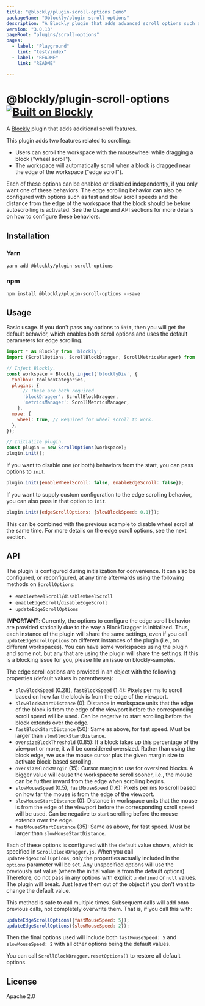 ```yaml
---
title: "@blockly/plugin-scroll-options Demo"
packageName: "@blockly/plugin-scroll-options"
description: "A Blockly plugin that adds advanced scroll options such as scroll-on-drag and scroll while holding a block."
version: "3.0.13"
pageRoot: "plugins/scroll-options"
pages:
  - label: "Playground"
    link: "test/index"
  - label: "README"
    link: "README"

---
```

# @blockly/plugin-scroll-options [![Built on Blockly](https://tinyurl.com/built-on-blockly)](https://github.com/google/blockly)

A [Blockly](https://www.npmjs.com/package/blockly) plugin that adds additional
scroll features.

This plugin adds two features related to scrolling:

-   Users can scroll the workspace with the mousewheel while dragging a block
    ("wheel scroll").
-   The workspace will automatically scroll when a block is dragged near the
    edge of the workspace ("edge scroll").

Each of these options can be enabled or disabled independently, if you only want
one of these behaviors. The edge scrolling behavior can also be configured with
options such as fast and slow scroll speeds and the distance from the edge of
the workspace that the block should be before autoscrolling is activated. See
the Usage and API sections for more details on how to configure these behaviors.

## Installation

### Yarn

```
yarn add @blockly/plugin-scroll-options
```

### npm

```
npm install @blockly/plugin-scroll-options --save
```

## Usage

Basic usage. If you don't pass any options to `init`, then you will get the
default behavior, which enables both scroll options and uses the default
parameters for edge scrolling.

```js
import * as Blockly from 'blockly';
import {ScrollOptions, ScrollBlockDragger, ScrollMetricsManager} from '@blockly/plugin-scroll-options';

// Inject Blockly.
const workspace = Blockly.inject('blocklyDiv', {
  toolbox: toolboxCategories,
  plugins: {
      // These are both required.
      'blockDragger': ScrollBlockDragger,
      'metricsManager': ScrollMetricsManager,
    },
  move: {
    wheel: true, // Required for wheel scroll to work.
  },
});

// Initialize plugin.
const plugin = new ScrollOptions(workspace);
plugin.init();
```

If you want to disable one (or both) behaviors from the start, you can pass
options to `init`.

```js
plugin.init({enableWheelScroll: false, enableEdgeScroll: false});
```

If you want to supply custom configuration to the edge scrolling behavior, you
can also pass in that option to `init`.

```js
plugin.init({edgeScrollOptions: {slowBlockSpeed: 0.1}});
```

This can be combined with the previous example to disable wheel scroll at the
same time. For more details on the edge scroll options, see the next section.

## API

The plugin is configured during initialization for convenience. It can also be
configured, or reconfigured, at any time afterwards using the following methods
on `ScrollOptions`:

-   `enableWheelScroll`/`disableWheelScroll`
-   `enableEdgeScroll`/`disableEdgeScroll`
-   `updateEdgeScrollOptions`

**IMPORTANT**: Currently, the options to configure the edge scroll behavior are
provided statically due to the way a BlockDragger is initialized. Thus, each
instance of the plugin will share the same settings, even if you call
`updateEdgeScrollOptions` on different instances of the plugin (i.e., on
different workspaces). You can have some workspaces using the plugin and some
not, but any that are using the plugin will share the settings. If this is a
blocking issue for you, please file an issue on blockly-samples.

The edge scroll options are provided in an object with the following properties
(default values in parentheses):

-   `slowBlockSpeed` (0.28), `fastBlockSpeed` (1.4): Pixels per ms to scroll
    based on how far the block is from the edge of the viewport.
-   `slowBlockStartDistance` (0): Distance in workspace units that the edge of
    the block is from the edge of the viewport before the corresponding scroll
    speed will be used. Can be negative to start scrolling before the block
    extends over the edge.
-   `fastBlockStartDistance` (50): Same as above, for fast speed. Must be larger
    than `slowBlockStartDistance`.
-   `oversizeBlockThreshold` (0.85): If a block takes up this percentage of the
    viewport or more, it will be considered oversized. Rather than using the
    block edge, we use the mouse cursor plus the given margin size to activate
    block-based scrolling.
-   `oversizeBlockMargin` (15): Cursor margin to use for oversized blocks. A
    bigger value will cause the workspace to scroll sooner, i.e., the mouse can
    be further inward from the edge when scrolling begins.
-   `slowMouseSpeed` (0.5), `fastMouseSpeed` (1.6): Pixels per ms to scroll
    based on how far the mouse is from the edge of the viewport.
-   `slowMouseStartDistance` (0): Distance in workspace units that the mouse is
    from the edge of the viewport before the corresponding scroll speed will be
    used. Can be negative to start scrolling before the mouse extends over the
    edge.
-   `fastMouseStartDistance` (35): Same as above, for fast speed. Must be larger
    than `slowMouseStartDistance`.

Each of these options is configured with the default value shown, which is
specified in `ScrollBlockDragger.js`. When you call `updateEdgeScrollOptions`,
only the properties actually included in the `options` parameter will be set.
Any unspecified options will use the previously set value (where the initial
value is from the default options). Therefore, do not pass in any options with
explicit `undefined` or `null` values. The plugin will break. Just leave them
out of the object if you don't want to change the default value.

This method is safe to call multiple times. Subsequent calls will add onto
previous calls, not completely overwrite them. That is, if you call this with:

```js
updateEdgeScrollOptions({fastMouseSpeed: 5});
updateEdgeScrollOptions({slowMouseSpeed: 2});
```

Then the final options used will include both `fastMouseSpeed: 5` and
`slowMouseSpeed: 2` with all other options being the default values.

You can call `ScrollBlockDragger.resetOptions()` to restore all default options.

## License

Apache 2.0
